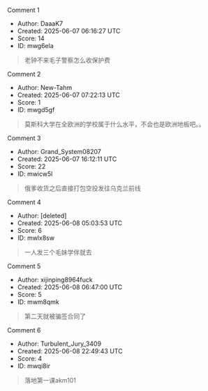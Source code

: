 Comment 1

- Author: DaaaK7
- Created: 2025-06-07 06:16:27 UTC
- Score: 14
- ID: mwg6ela

> 老钟不来毛子警察怎么收保护费

Comment 2

- Author: New-Tahm
- Created: 2025-06-07 07:22:13 UTC
- Score: 1
- ID: mwgd5gf

> 莫斯科大学在全欧洲的学校属于什么水平，不会也是欧洲地板吧。。

Comment 3

- Author: Grand_System08207
- Created: 2025-06-07 16:12:11 UTC
- Score: 22
- ID: mwicw5l

> 俄爹收货之后直接打包空投发往乌克兰前线

Comment 4

- Author: [deleted]
- Created: 2025-06-08 05:03:53 UTC
- Score: 6
- ID: mwlx8sw

> 一人发三个毛妹学伴就去

Comment 5

- Author: xijinping8964fuck
- Created: 2025-06-08 06:47:00 UTC
- Score: 5
- ID: mwm8qmk

> 第二天就被骗签合同了

Comment 6

- Author: Turbulent_Jury_3409
- Created: 2025-06-08 22:49:43 UTC
- Score: 4
- ID: mwqi8ir

> 落地第一课akm101
